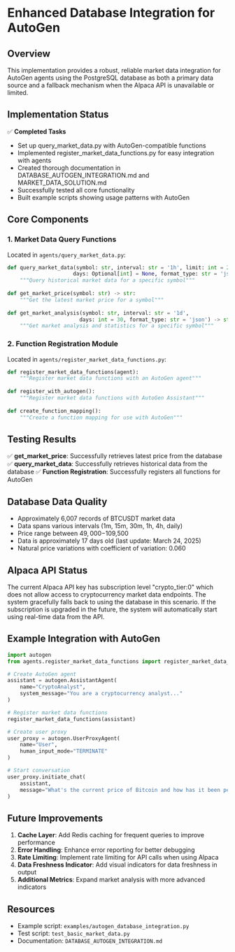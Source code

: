 # Enhanced Database Integration for AutoGen

## Overview

This implementation provides a robust, reliable market data integration for AutoGen agents using the PostgreSQL database as both a primary data source and a fallback mechanism when the Alpaca API is unavailable or limited.

## Implementation Status

✅ **Completed Tasks**
- Set up query_market_data.py with AutoGen-compatible functions
- Implemented register_market_data_functions.py for easy integration with agents
- Created thorough documentation in DATABASE_AUTOGEN_INTEGRATION.md and MARKET_DATA_SOLUTION.md
- Successfully tested all core functionality
- Built example scripts showing usage patterns with AutoGen

## Core Components

### 1. Market Data Query Functions

Located in `agents/query_market_data.py`:

```python
def query_market_data(symbol: str, interval: str = '1h', limit: int = 24, 
                     days: Optional[int] = None, format_type: str = 'json') -> str:
    """Query historical market data for a specific symbol"""
    
def get_market_price(symbol: str) -> str:
    """Get the latest market price for a symbol"""
    
def get_market_analysis(symbol: str, interval: str = '1d', 
                       days: int = 30, format_type: str = 'json') -> str:
    """Get market analysis and statistics for a specific symbol"""
```

### 2. Function Registration Module

Located in `agents/register_market_data_functions.py`:

```python
def register_market_data_functions(agent):
    """Register market data functions with an AutoGen agent"""
    
def register_with_autogen():
    """Register market data functions with AutoGen Assistant"""
    
def create_function_mapping():
    """Create a function mapping for use with AutoGen"""
```

## Testing Results

✅ **get_market_price**: Successfully retrieves latest price from the database
✅ **query_market_data**: Successfully retrieves historical data from the database
✅ **Function Registration**: Successfully registers all functions for AutoGen

## Database Data Quality

- Approximately 6,007 records of BTCUSDT market data
- Data spans various intervals (1m, 15m, 30m, 1h, 4h, daily)
- Price range between $49,000-$109,500
- Data is approximately 17 days old (last update: March 24, 2025)
- Natural price variations with coefficient of variation: 0.060

## Alpaca API Status

The current Alpaca API key has subscription level "crypto_tier:0" which does not allow access to cryptocurrency market data endpoints. The system gracefully falls back to using the database in this scenario. If the subscription is upgraded in the future, the system will automatically start using real-time data from the API.

## Example Integration with AutoGen

```python
import autogen
from agents.register_market_data_functions import register_market_data_functions

# Create AutoGen agent
assistant = autogen.AssistantAgent(
    name="CryptoAnalyst",
    system_message="You are a cryptocurrency analyst..."
)

# Register market data functions
register_market_data_functions(assistant)

# Create user proxy
user_proxy = autogen.UserProxyAgent(
    name="User",
    human_input_mode="TERMINATE"
)

# Start conversation
user_proxy.initiate_chat(
    assistant,
    message="What's the current price of Bitcoin and how has it been performing?"
)
```

## Future Improvements

1. **Cache Layer**: Add Redis caching for frequent queries to improve performance
2. **Error Handling**: Enhance error reporting for better debugging
3. **Rate Limiting**: Implement rate limiting for API calls when using Alpaca
4. **Data Freshness Indicator**: Add visual indicators for data freshness in output
5. **Additional Metrics**: Expand market analysis with more advanced indicators

## Resources

- Example script: `examples/autogen_database_integration.py`
- Test script: `test_basic_market_data.py`
- Documentation: `DATABASE_AUTOGEN_INTEGRATION.md`